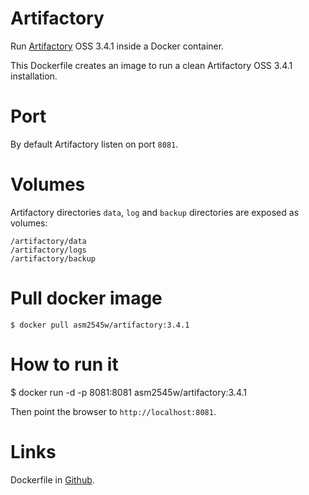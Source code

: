 **Artifactory**
===========
Run [Artifactory][1] OSS 3.4.1 inside a Docker container.

This Dockerfile creates an image to run a clean Artifactory OSS 3.4.1 installation.

Port
====
By default Artifactory listen on port `8081`.

Volumes
=======
Artifactory directories `data`, `log` and `backup` directories are exposed as volumes:

    /artifactory/data
    /artifactory/logs
    /artifactory/backup

Pull docker image
=======

    $ docker pull asm2545w/artifactory:3.4.1

How to run it
=============
$ docker run -d -p 8081:8081 asm2545w/artifactory:3.4.1

Then point the browser to `http://localhost:8081`.

Links
=====

Dockerfile in [Github][2].



  [1]: http://www.jfrog.com/open-source
  [2]: http://github.com/asm2545w/dockerfile-artifactory
